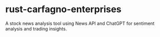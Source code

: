 # rust-carfagno-enterprises
A stock news analysis tool using News API and ChatGPT for sentiment analysis and trading insights.
